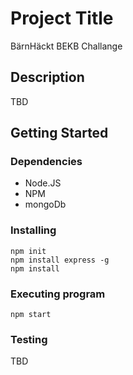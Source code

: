 # Project Title

BärnHäckt BEKB Challange

## Description

TBD

## Getting Started

### Dependencies

* Node.JS
* NPM
* mongoDb

### Installing

```
npm init
npm install express -g
npm install
```

### Executing program
```
npm start
```

### Testing
TBD